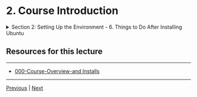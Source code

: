 # 2. Course Introduction


<details>
  <summary> Section 2: Setting Up the Environment - 6. Things to Do After Installing Ubuntu </summary>

<p align="center" >
    <img src="https://python-ds.s3.us-west-1.amazonaws.com/The-Complete-Python-Bootcamp-From-Zero-to-Hero-in-Python/imgs/2.1_Course-Introduction.png" width="90%" > 
    <img src="https://python-ds.s3.us-west-1.amazonaws.com/The-Complete-Python-Bootcamp-From-Zero-to-Hero-in-Python/imgs/2.2_Course-Introduction.png" width="90%" > 
    <img src="https://python-ds.s3.us-west-1.amazonaws.com/The-Complete-Python-Bootcamp-From-Zero-to-Hero-in-Python/imgs/2.3_Course-Introduction.png" width="90%" > 
    <img src="https://python-ds.s3.us-west-1.amazonaws.com/The-Complete-Python-Bootcamp-From-Zero-to-Hero-in-Python/imgs/2.4_Course-Introduction.png" width="90%" > 

</p> 

</details>



##  Resources for this lecture

---

-   [000-Course-Overview-and Installs](https://docs.google.com/presentation/d/1KBNgNB_JnuXtqpz7Tk7PBinCDteB7pmpeRwZQYqODo0/edit#slide=id.p)

---
[Previous](./1_Auto-Welcome-Message.md) | [Next](./3_Course-Curriculum-Overview.md)